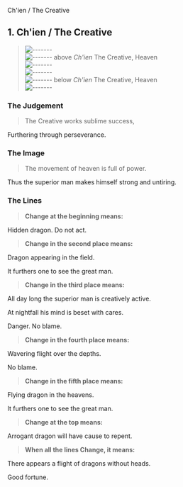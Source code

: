 Ch'ien / The Creative
## 1. Ch'ien / The Creative
> ![-------](../images/yangU.gif)   
> ![-------](../images/yangU.gif) above _Ch'ien_ The Creative, Heaven  
> ![-------](../images/yangU.gif)   
> ![-------](../images/yangU.gif)   
> ![-------](../images/yangU.gif) below _Ch'ien_ The Creative, Heaven  
> ![-------](../images/yangU.gif)
### The Judgement
> The Creative works sublime success,  
> 
 Furthering through perseverance.
### The Image
> The movement of heaven is full of power.  
> 
 Thus the superior man makes himself strong and untiring.
### The Lines

 > **Change at the beginning means:**  
> 
 Hidden dragon. Do not act.
 > **Change in the second place means:**  
> 
 Dragon appearing in the field.  
> 
 It furthers one to see the great man.
 > **Change in the third place means:**  
> 
 All day long the superior man is creatively active.  
> 
 At nightfall his mind is beset with cares.  
> 
 Danger. No blame.
 > **Change in the fourth place means:**  
> 
 Wavering flight over the depths.  
> 
 No blame.
 > **Change in the fifth place means:**  
> 
 Flying dragon in the heavens.  
> 
 It furthers one to see the great man.
 > **Change at the top means:**  
> 
 Arrogant dragon will have cause to repent.
 > **When all the lines Change, it means:**  
> 
 There appears a flight of dragons without heads.  
> 
 Good fortune.



